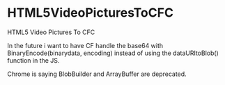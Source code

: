 HTML5VideoPicturesToCFC
=======================

HTML5 Video Pictures To CFC

In the future i want to have CF handle the base64 with BinaryEncode(binarydata, encoding) 
instead of using the dataURItoBlob() function in the JS.

Chrome is saying BlobBuilder and ArrayBuffer are deprecated.